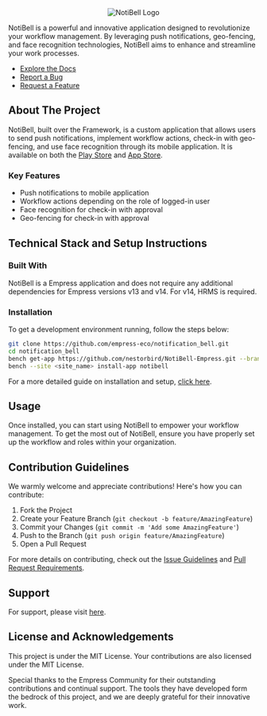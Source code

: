 <div align="center">
    <img src="https://grow.empress.eco/uploads/default/original/2X/1/1f1e1044d3864269d2a613577edb9763890422ab.png" alt="NotiBell Logo">
</div>
  
NotiBell is a powerful and innovative application designed to revolutionize your workflow management. By leveraging push notifications, geo-fencing, and face recognition technologies, NotiBell aims to enhance and streamline your work processes.

- [Explore the Docs](https://wiki.nestorbird.com/wiki/installation-guide-notibell)
- [Report a Bug](https://github.com/empress-eco/notification_bell/issues)
- [Request a Feature](https://github.com/empress-eco/notification_bell/issues)

## About The Project

NotiBell, built over the Framework, is a custom application that allows users to send push notifications, implement workflow actions, check-in with geo-fencing, and use face recognition through its mobile application. It is available on both the [Play Store](https://play.google.com/store/apps/details?id=com.nb.notibell) and [App Store](https://testflight.apple.com/join/MtvAjKlz).

### Key Features
- Push notifications to mobile application
- Workflow actions depending on the role of logged-in user
- Face recognition for check-in with approval
- Geo-fencing for check-in with approval

## Technical Stack and Setup Instructions

### Built With
NotiBell is a Empress application and does not require any additional dependencies for Empress versions v13 and v14. For v14, HRMS is required.

### Installation
To get a development environment running, follow the steps below:

```sh
git clone https://github.com/empress-eco/notification_bell.git
cd notification_bell
bench get-app https://github.com/nestorbird/NotiBell-Empress.git --branch main
bench --site <site_name> install-app notibell
```
For a more detailed guide on installation and setup, [click here](https://wiki.nestorbird.com/wiki/installation-guide-notibell).

## Usage
Once installed, you can start using NotiBell to empower your workflow management. To get the most out of NotiBell, ensure you have properly set up the workflow and roles within your organization.

## Contribution Guidelines
We warmly welcome and appreciate contributions! Here's how you can contribute:

1. Fork the Project
2. Create your Feature Branch (`git checkout -b feature/AmazingFeature`)
3. Commit your Changes (`git commit -m 'Add some AmazingFeature'`)
4. Push to the Branch (`git push origin feature/AmazingFeature`)
5. Open a Pull Request

For more details on contributing, check out the [Issue Guidelines](https://github.com/Empress/Empress/wiki/Issue-Guidelines) and [Pull Request Requirements](https://github.com/Empress/Empress/wiki/Contribution-Guidelines).

## Support
For support, please visit [here](https://grow.empress.eco/).

## License and Acknowledgements

This project is under the MIT License. Your contributions are also licensed under the MIT License.

Special thanks to the Empress Community for their outstanding contributions and continual support. The tools they have developed form the bedrock of this project, and we are deeply grateful for their innovative work.